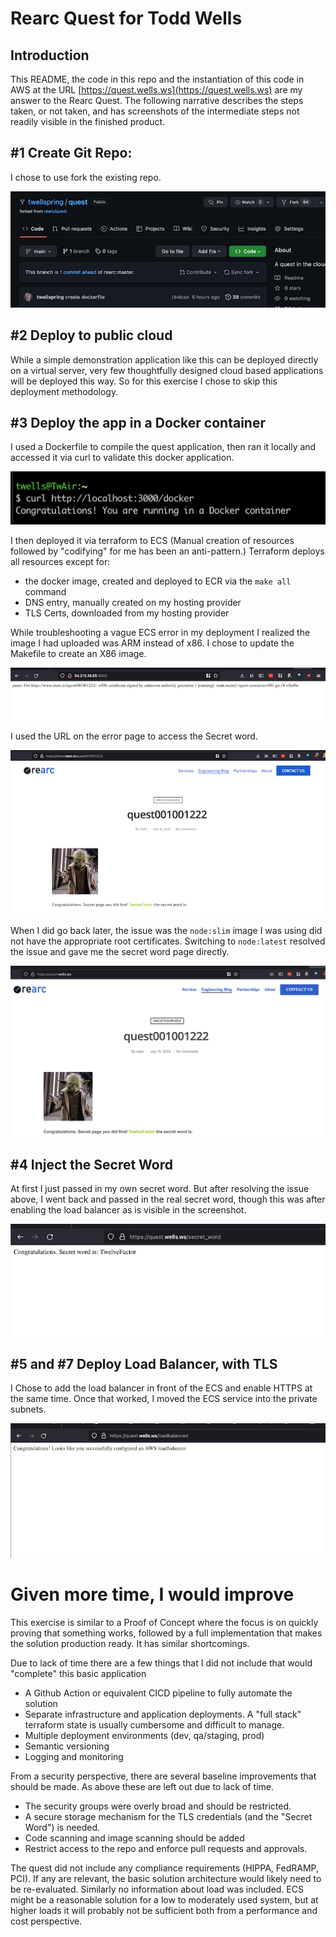 # Rearc Quest for Todd Wells

## Introduction
This README, the code in this repo and the instantiation of this code in AWS at the URL [https://quest.wells.ws](https://quest.wells.ws) are my answer to the Rearc Quest. The following narrative describes the steps taken, or not taken, and has screenshots of the intermediate steps not readily visible in the finished product.

## #1 Create Git Repo:
I chose to use fork the existing repo. 

![github repo]( images/quest-git-repo.png "github repo")


## #2 Deploy to public cloud
While a simple demonstration application like this can be deployed directly on a virtual server, very few thoughtfully designed cloud based applications will be deployed this way. So for this exercise I chose to skip this deployment methodology.

## #3 Deploy the app in a Docker container
I used a Dockerfile to compile the quest application, then ran it locally and accessed it via curl to validate this docker application. 

![docker]( images/quest-docker.png "docker")

I then deployed it via terraform to ECS (Manual creation of resources followed by "codifying" for me has been an anti-pattern.) Terraform deploys all resources except for: 
- the docker image, created and deployed to ECR via the `make all` command 
- DNS entry, manually created on my hosting provider
- TLS Certs, downloaded from my hosting provider

While troubleshooting a vague ECS error in  my deployment I realized the image I had uploaded was ARM instead of x86. I chose to update the Makefile to create an X86 image. 

![Error]( images/quest-error.png "Error")

I used the URL on the error page to access the Secret word. 

![Yoda]( images/quest-yoda.png "Yoda")

When I did go back later, the issue was the `node:slim` image I was using did not have the appropriate root certificates. Switching to `node:latest` resolved the issue and gave me the secret word page directly.

![Yoda]( images/quest-yoda2.png "Yoda2")


## #4 Inject the Secret Word
At first I just passed in my own secret word. But after resolving the issue above, I went back and passed in the real secret word, though this was after enabling the load balancer as is visible in the screenshot.

![Secret]( images/quest-secretword.png "Secret Word")


## #5 and #7 Deploy Load Balancer, with TLS
I Chose to add the load balancer in front of the ECS and enable HTTPS at the same time. Once that worked, I moved the ECS service into the private subnets.

![Load Balancer]( images/quest-loadbalanced.png "Load Balanced")


# Given more time, I would improve

This exercise is similar to a Proof of Concept where the focus is on quickly proving that something works, followed by a full implementation that makes the solution production ready.  It has similar shortcomings. 

Due to lack of time there are a few things that I did not include that would "complete" this basic application
- A Github Action or equivalent CICD pipeline to fully automate the solution
- Separate infrastructure and application deployments. A "full stack" terraform state is usually cumbersome and difficult to manage.
- Multiple deployment environments (dev, qa/staging, prod)
- Semantic versioning
- Logging and monitoring

From a security perspective, there are several baseline improvements that should be made. As above these are left out due to lack of time.  
- The security groups were overly broad and should be restricted.
- A secure storage mechanism for the TLS credentials (and the "Secret Word") is needed.
- Code scanning and image scanning should be added
- Restrict access to the repo and enforce pull requests and approvals.

The quest did not include any compliance requirements (HIPPA, FedRAMP, PCI). If any are relevant, the basic solution architecture would likely need to be re-evaluated. Similarly no information about load was included.  ECS might be a reasonable solution for a low to moderately used system, but at higher loads it will probably not be sufficient both from a performance and cost perspective.
